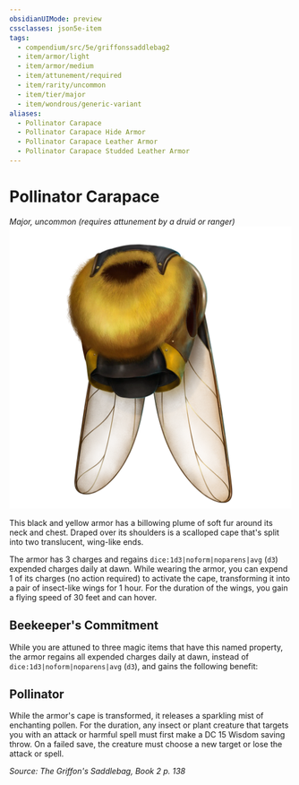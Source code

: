 ```yaml
---
obsidianUIMode: preview
cssclasses: json5e-item
tags:
  - compendium/src/5e/griffonssaddlebag2
  - item/armor/light
  - item/armor/medium
  - item/attunement/required
  - item/rarity/uncommon
  - item/tier/major
  - item/wondrous/generic-variant
aliases:
  - Pollinator Carapace
  - Pollinator Carapace Hide Armor
  - Pollinator Carapace Leather Armor
  - Pollinator Carapace Studded Leather Armor
---
```

# Pollinator Carapace
*Major, uncommon (requires attunement by a druid or ranger)*  
![](https://raw.githubusercontent.com/TheGiddyLimit/homebrew-img/main/img/GriffonsSaddlebag2/Items/Pollinator-Carapace.webp#right)  


This black and yellow armor has a billowing plume of soft fur around its neck and chest. Draped over its shoulders is a scalloped cape that's split into two translucent, wing-like ends.

The armor has 3 charges and regains `dice:1d3|noform|noparens|avg` (`d3`) expended charges daily at dawn. While wearing the armor, you can expend 1 of its charges (no action required) to activate the cape, transforming it into a pair of insect-like wings for 1 hour. For the duration of the wings, you gain a flying speed of 30 feet and can hover.

## Beekeeper's Commitment

While you are attuned to three magic items that have this named property, the armor regains all expended charges daily at dawn, instead of `dice:1d3|noform|noparens|avg` (`d3`), and gains the following benefit:

## Pollinator

While the armor's cape is transformed, it releases a sparkling mist of enchanting pollen. For the duration, any insect or plant creature that targets you with an attack or harmful spell must first make a DC 15 Wisdom saving throw. On a failed save, the creature must choose a new target or lose the attack or spell.

*Source: The Griffon's Saddlebag, Book 2 p. 138*

